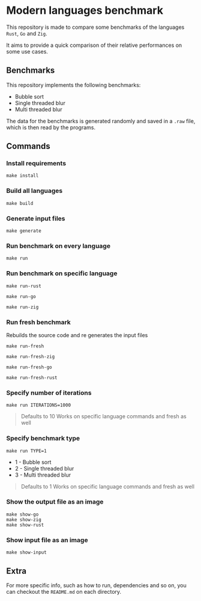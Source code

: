 # Modern languages benchmark

This repository is made to compare some benchmarks of the languages `Rust`, `Go` and `Zig`.

It aims to provide a quick comparison of their relative performances on some use cases.

## Benchmarks

This repository implements the following benchmarks:

- Bubble sort
- Single threaded blur
- Multi threaded blur

The data for the benchmarks is generated randomly and saved in a `.raw` file, which is then read by the programs.

## Commands

### Install requirements

```shell
make install
```

### Build all languages

```shell
make build
```

### Generate input files

```shell
make generate
```

### Run benchmark on every language

```shell
make run
```

### Run benchmark on specific language

```shell
make run-rust
```

```shell
make run-go
```

```shell
make run-zig
```

### Run fresh benchmark

Rebuilds the source code and re generates the input files

```shell
make run-fresh
```

```shell
make run-fresh-zig
```

```shell
make run-fresh-go
```

```shell
make run-fresh-rust
```

### Specify number of iterations

```shell
make run ITERATIONS=1000
```

> Defaults to 10
> Works on specific language commands and fresh as well

### Specify benchmark type

```shell
make run TYPE=1
```

- 1 - Bubble sort
- 2 - Single threaded blur
- 3 - Multi threaded blur

> Defaults to 1
> Works on specific language commands and fresh as well

### Show the output file as an image

```shell
make show-go
make show-zig
make show-rust
```

### Show input file as an image

```shell
make show-input
```

## Extra

For more specific info, such as how to run, dependencies and so on, you can checkout the `README.md` on each directory.
